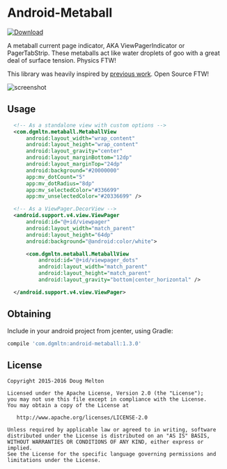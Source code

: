 Android-Metaball
================

[ ![Download](https://api.bintray.com/packages/dgmltn/maven/android-metaball/images/download.svg) ](https://bintray.com/dgmltn/maven/android-metaball/_latestVersion)

A metaball current page indicator, AKA ViewPagerIndicator or PagerTabStrip. These metaballs act like water droplets of goo with a great deal of surface tension. Physics FTW!

This library was heavily inspired by [previous work](https://raw.githubusercontent.com/dodola/MetaballLoading/master/app/src/main/java/com/dodola/animview/MetaballView.java). Open Source FTW!

![screenshot](https://raw.github.com/dgmltn/Android-Metaball/master/art/screenshot.png)

## Usage

```xml
  <!-- As a standalone view with custom options -->
  <com.dgmltn.metaball.MetaballView
      android:layout_width="wrap_content"
      android:layout_height="wrap_content"
      android:layout_gravity="center"
      android:layout_marginBottom="12dp"
      android:layout_marginTop="24dp"
      android:background="#20000000"
      app:mv_dotCount="5"
      app:mv_dotRadius="8dp"
      app:mv_selectedColor="#336699"
      app:mv_unselectedColor="#20336699" />

  <!-- As a ViewPager.DecorView -->
  <android.support.v4.view.ViewPager
      android:id="@+id/viewpager"
      android:layout_width="match_parent"
      android:layout_height="64dp"
      android:background="@android:color/white">

      <com.dgmltn.metaball.MetaballView
          android:id="@+id/viewpager_dots"
          android:layout_width="match_parent"
          android:layout_height="match_parent"
          android:layout_gravity="bottom|center_horizontal" />

  </android.support.v4.view.ViewPager>
```

## Obtaining

Include in your android project from jcenter, using Gradle:
```groovy
compile 'com.dgmltn:android-metaball:1.3.0'
```

## License

    Copyright 2015-2016 Doug Melton

    Licensed under the Apache License, Version 2.0 (the "License");
    you may not use this file except in compliance with the License.
    You may obtain a copy of the License at

       http://www.apache.org/licenses/LICENSE-2.0

    Unless required by applicable law or agreed to in writing, software
    distributed under the License is distributed on an "AS IS" BASIS,
    WITHOUT WARRANTIES OR CONDITIONS OF ANY KIND, either express or implied.
    See the License for the specific language governing permissions and
    limitations under the License.
